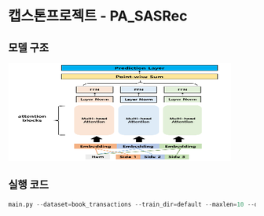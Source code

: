 # 캡스톤프로젝트 - PA_SASRec


## 모델 구조
<img src="https://github.com/et007693/PA_SASRec/blob/main/img/model.png?raw=true" width="90%" width="50" height="200"></img>

## 실행 코드
``` python
main.py --dataset=book_transactions --train_dir=default --maxlen=10 --dropout_rate=0.2 --device=cuda
```
